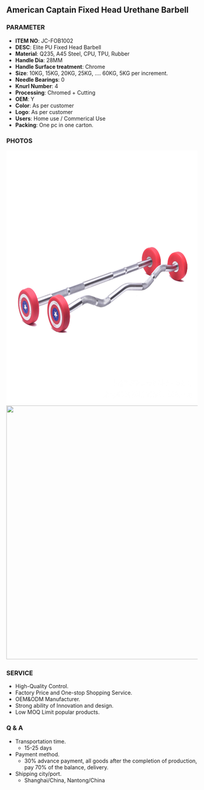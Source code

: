 ## American Captain Fixed Head Urethane Barbell 

### PARAMETER 
* **ITEM NO**: JC-FOB1002
* **DESC**: Elite PU Fixed Head Barbell
* **Material**: Q235, A45 Steel, CPU, TPU, Rubber
* **Handle Dia**: 28MM
* **Handle Surface treatment**: Chrome
* **Size**: 10KG, 15KG, 20KG, 25KG, .... 60KG, 5KG per increment.
* **Needle Bearings**: 0
* **Knurl Number**: 4
* **Processing**: Chromed + Cutting
* **OEM**: Y
* **Color**: As per customer
* **Logo**: As per customer
* **Users**: Home use / Commerical Use
* **Packing**: One pc in one carton.

### PHOTOS 
<img src="/imgs/OB/JC-FOB1002/amercian_cap_barbell.jpg" width="666px" height="666px" />
<img src="/imgs/OB/JC-FOB1002/amercian_barbell_side.jpg" width="666px" height="666px" />

### SERVICE
* High-Quality Control.
* Factory Price and One-stop Shopping Service.
* OEM&ODM Manufacturer.
* Strong ability of Innovation and design.
* Low MOQ Limit popular products.

### Q & A
* Transportation time.
    * 15-25 days
* Payment method.
    * 30% advance payment, all goods after the completion of production, pay 70% of the balance, delivery.
* Shipping city/port.
    * Shanghai/China, Nantong/China
